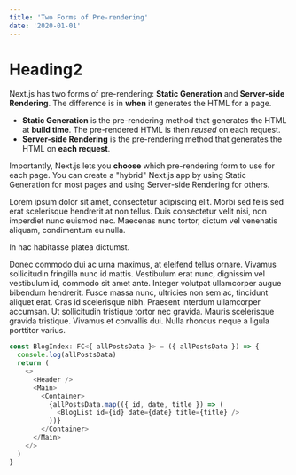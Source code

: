 ```yaml
---
title: 'Two Forms of Pre-rendering'
date: '2020-01-01'
---
```


# Heading2

Next.js has two forms of pre-rendering: **Static Generation** and **Server-side Rendering**. The difference is in **when** it generates the HTML for a page.

- **Static Generation** is the pre-rendering method that generates the HTML at **build time**. The pre-rendered HTML is then _reused_ on each request.
- **Server-side Rendering** is the pre-rendering method that generates the HTML on **each request**.

Importantly, Next.js lets you **choose** which pre-rendering form to use for each page. You can create a "hybrid" Next.js app by using Static Generation for most pages and using Server-side Rendering for others.

Lorem ipsum dolor sit amet, consectetur adipiscing elit. Morbi sed felis sed erat scelerisque hendrerit at non tellus. Duis consectetur velit nisi, non imperdiet nunc euismod nec. Maecenas nunc tortor, dictum vel venenatis aliquam, condimentum eu nulla.

In hac habitasse platea dictumst.

Donec commodo dui ac urna maximus, at eleifend tellus ornare. Vivamus sollicitudin fringilla nunc id mattis. Vestibulum erat nunc, dignissim vel vestibulum id, commodo sit amet ante. Integer volutpat ullamcorper augue bibendum hendrerit. Fusce massa nunc, ultricies non sem ac, tincidunt aliquet erat. Cras id scelerisque nibh. Praesent interdum ullamcorper accumsan. Ut sollicitudin tristique tortor nec gravida. Mauris scelerisque gravida tristique. Vivamus et convallis dui. Nulla rhoncus neque a ligula porttitor varius.

```typescript
const BlogIndex: FC<{ allPostsData }> = ({ allPostsData }) => {
  console.log(allPostsData)
  return (
    <>
      <Header />
      <Main>
        <Container>
          {allPostsData.map(({ id, date, title }) => (
            <BlogList id={id} date={date} title={title} />
          ))}
        </Container>
      </Main>
    </>
  )
}
```
